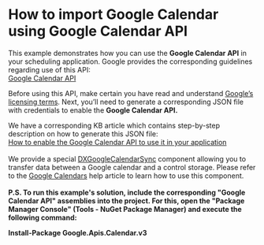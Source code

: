 # How to import Google Calendar using Google Calendar API


<p>This example demonstrates how you can use the <strong>Google Calendar API</strong> in your scheduling application. Google provides the corresponding guidelines regarding use of this API:<br /><a href="https://developers.google.com/google-apps/calendar/quickstart/dotnet">Google Calendar API</a> </p>
<p>Before using this API, make certain you have read and understand <a href="https://developers.google.com/site-policies">Google’s licensing terms</a>. Next, you’ll need to generate a corresponding JSON file with credentials to enable the <strong>Google Calendar API.</strong></p>
<p>We have a corresponding KB article which contains step-by-step description on how to generate this JSON file:<br /><a href="https://www.devexpress.com/Support/Center/p/T267842">How to enable the Google Calendar API to use it in your application</a><br /><br />
We provide a special <a href="https://documentation.devexpress.com/WindowsForms/DevExpress.XtraScheduler.GoogleCalendar.DXGoogleCalendarSync.class">DXGoogleCalendarSync</a> component allowing you to transfer data between a Google calendar and a control storage. Please refer to the <a href="https://documentation.devexpress.com/WindowsForms/120605/Controls-and-Libraries/Scheduler/Import-and-Export/Google-Calendars">Google Calendars</a> help article to learn how to use this component.
<br/>
<br/>
<strong>P.S. To run this example's solution, include the corresponding "Google Calendar API" assemblies into the project.
For this, open the "Package Manager Console" (Tools - NuGet Package Manager) and execute the following command:

Install-Package Google.Apis.Calendar.v3</strong>

